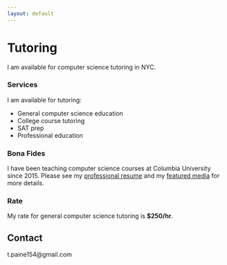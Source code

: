 ```yaml
---
layout: default
---
```


# Tutoring

I am available for computer science tutoring in NYC.

### Services
I am available for tutoring:

- General computer science education
- College course tutoring
- SAT prep
- Professional education

### Bona Fides
I have been teaching computer science courses at Columbia University since 2015. Please see my [professional resume](./resume.html) and my [featured media](/#media) for more details.


### Rate
My rate for general computer science tutoring is **$250/hr**.


<div class="contact">
    <h2 id="contact">Contact</h2>
    <p>t.paine154@gmail.com</p>
</div>